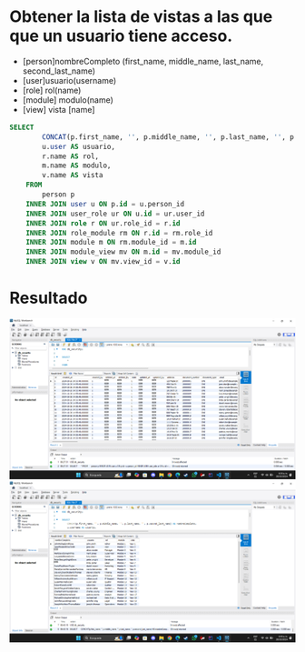 # Obtener la lista de vistas a las que que un usuario tiene acceso.
 - [person]nombreCompleto (first_name, middle_name, last_name, second_last_name)
 - [user]usuario(username)
 - [role] rol(name)
 - [module] modulo(name)
 - [view] vista [name]

```sql
SELECT 
        CONCAT(p.first_name, '', p.middle_name, '', p.last_name, '', p.second_last_name) AS nombreCompleto,
        u.user AS usuario,
        r.name AS rol,
        m.name AS modulo,
        v.name AS vista
    FROM 
        person p
    INNER JOIN user u ON p.id = u.person_id
    INNER JOIN user_role ur ON u.id = ur.user_id
    INNER JOIN role r ON ur.role_id = r.id
    INNER JOIN role_module rm ON r.id = rm.role_id
    INNER JOIN module m ON rm.module_id = m.id
    INNER JOIN module_view mv ON m.id = mv.module_id
    INNER JOIN view v ON mv.view_id = v.id
```

# Resultado
![Completo](img/Completa.png)
![Filtrada](img/Filtrada.png)